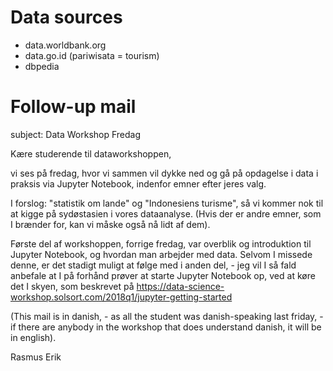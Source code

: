 # Data sources

- data.worldbank.org
- data.go.id (pariwisata = tourism)
- dbpedia

# Follow-up mail

subject: Data Workshop Fredag

Kære studerende til dataworkshoppen,

vi ses på fredag, hvor vi sammen vil dykke ned og gå på opdagelse i data i praksis via Jupyter Notebook, indenfor emner efter jeres valg.   

I forslog: "statistik om lande" og "Indonesiens turisme", så vi kommer nok til at kigge på sydøstasien i vores dataanalyse. (Hvis der er andre emner, som I brænder for, kan vi måske også nå lidt af dem).

Første del af workshoppen, forrige fredag, var overblik og introduktion til Jupyter Notebook, og hvordan man arbejder med data. Selvom I missede denne, er det stadigt muligt at følge med i anden del, - jeg vil I så fald anbefale at I på forhånd prøver at starte Jupyter Notebook op, ved at køre det I skyen, som beskrevet på https://data-science-workshop.solsort.com/2018q1/jupyter-getting-started

(This mail is in danish, - as all the student was danish-speaking last friday, - if there are anybody in the workshop that does understand danish, it will be in english).

Rasmus Erik
